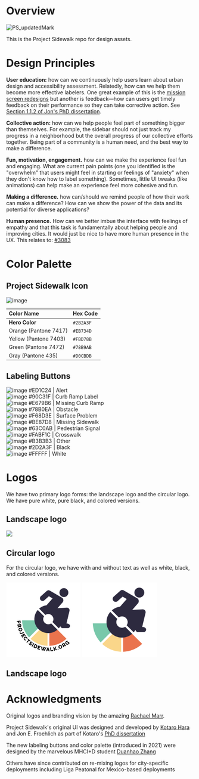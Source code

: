 # Overview
![PS_updatedMark](https://user-images.githubusercontent.com/1621749/190519885-b3a189c3-8e87-4fa1-8935-c3954010dfd4.png)

This is the Project Sidewalk repo for design assets.

# Design Principles
**User education:** how can we continuously help users learn about urban design and accessibility assessment. Relatedly, how can we help them become more effective labelers. One great example of this is the [mission screen redesigns](https://github.com/ProjectSidewalk/SidewalkWebpage/issues/3242) but another is feedback—how can users get timely feedback on their performance so they can take corrective action. See [Section 1.1.2 of Jon's PhD dissertation](https://makeabilitylab.cs.washington.edu/media/publications/Sensing_and_Feedback_of_Everyday_Activities_to_Promote_Environmental_Behaviors_Eye7nYF.pdf).

**Collective action:** how can we help people feel part of something bigger than themselves. For example, the sidebar should not just track my progress in a neighborhood but the overall progress of our collective efforts together. Being part of a community is a human need, and the best way to make a difference.

**Fun, motivation, engagement.** how can we make the experience feel fun and engaging. What are current pain points (one you identified is the "overwhelm" that users might feel in starting or feelings of "anxiety" when they don't know how to label something). Sometimes, little UI tweaks (like animations) can help make an experience feel more cohesive and fun.

**Making a difference.** how can/should we remind people of how their work can make a difference? How can we show the power of the data and its potential for diverse applications?

**Human presence.** How can we better imbue the interface with feelings of empathy and that this task is fundamentally about helping people and improving cities. It would just be nice to have more human presence in the UX. This relates to: [#3083](https://github.com/ProjectSidewalk/SidewalkWebpage/issues/3083)

# Color Palette

## Project Sidewalk Icon
![image](https://user-images.githubusercontent.com/1621749/194599443-8e03a47e-60b3-44b5-aa03-a4b796c13fe0.png)

| Color Name                    | Hex Code   |
| :---------------------------- | :--------- |
| **Hero Color** | `#2B2A3F`  |
| Orange (Pantone 7417)| `#EB734D`  |
| Yellow (Pantone 7403)| `#FBD78B`  |
| Green (Pantone 7472)| `#78B9AB`  |
| Gray (Pantone 435) | `#D0CBDB`  |



## Labeling Buttons
![image](https://user-images.githubusercontent.com/1621749/190520417-3ae882d1-4ad2-465f-8b28-06f9401e0204.png) #ED1C24 | Alert<br/>
![image](https://user-images.githubusercontent.com/1621749/190520461-e63211b9-e199-4ccd-ae53-5ac542ee98ae.png) #90C31F | Curb Ramp Label<br/>
![image](https://user-images.githubusercontent.com/1621749/190520484-62c3bb94-6367-489d-a541-58c9145c6f67.png) #E679B6 | Missing Curb Ramp<br/>
![image](https://user-images.githubusercontent.com/1621749/190520628-7afccb24-1642-4363-a4bc-2628bb61afd3.png) #78B0EA | Obstacle<br/>
![image](https://user-images.githubusercontent.com/1621749/190520669-1f5ba8f6-4a6e-456a-95cb-95de20955214.png) #F68D3E | Surface Problem<br/>
![image](https://user-images.githubusercontent.com/1621749/190520700-7561e251-c693-4504-afb9-a39e6ee600a3.png) #BE87D8 | Missing Sidewalk<br/>
![image](https://user-images.githubusercontent.com/1621749/190520755-f5a2f3a3-1201-43be-acf9-590683d61564.png) #63C0AB | Pedestrian Signal<br/>
![image](https://user-images.githubusercontent.com/1621749/190520784-5f9cb37b-d448-4b73-862d-df544b25253b.png) #FABF1C | Crosswalk<br/>
![image](https://user-images.githubusercontent.com/1621749/190520817-a55ee8d1-7f3f-4816-b560-d535e834a1a6.png) #B3B3B3 | Other<br/>
![image](https://user-images.githubusercontent.com/1621749/190520567-6b68c089-45cf-4957-8705-5815b7a18a35.png) #2D2A3F | Black<br/>
![image](https://user-images.githubusercontent.com/1621749/190520904-8769ddc3-223f-4e69-b89e-b14eff5bf899.png) #FFFFF | White<br/>

# Logos
We have two primary logo forms: the landscape logo and the circular logo. We have pure white, pure black, and colored versions.

## Landscape logo

<img src="https://github.com/ProjectSidewalk/Design/blob/master/Logos/Logo_Horizontal/PS_updatedMark.png" width="400">

## Circular logo
For the circular logo, we have with and without text as well as white, black, and colored versions. 

<img src="https://github.com/ProjectSidewalk/Design/blob/master/Logos/Logo_Square/RGB/v2/ProjectSidewalkLogo_WithCurvedText_3600x3600.png" width="200">

<img src="https://github.com/ProjectSidewalk/Design/blob/master/Logos/Logo_Square/RGB/v2/ProjectSidewalkLogo_NoText_3240x3240.png" width="200">

## Landscape logo


# Acknowledgments
Original logos and branding vision by the amazing [Rachael Marr](https://www.rachaelmarr.com/). 

Project Sidewalk's original UI was designed and developed by [Kotaro Hara](https://kotarohara.com/) and Jon E. Froehlich as part of Kotaro's [PhD dissertation](https://makeabilitylab.cs.washington.edu/media/publications/Hara_ScalableMethodsToCollectAndVisualizeSidewalkAccessibilityDataForPeopleWithMobilityImpairments_2016.pdf)

The new labeling buttons and color palette (introduced in 2021) were designed by the marvelous MHCI+D student [Duanhao Zhang](https://www.linkedin.com/in/danieldhzhang/)

Others have since contributed on re-mixing logos for city-specific deployments including Liga Peatonal for Mexico-based deployments
